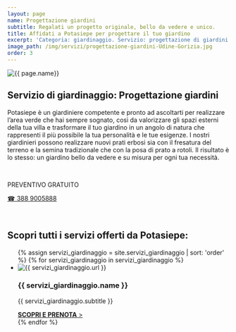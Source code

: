 ```yaml
---
layout: page
name: Progettazione giardini
subtitle: Regalati un progetto originale, bello da vedere e unico.
title: Affidati a Potasiepe per progettare il tuo giardino
excerpt: 'Categoria: giardinaggio. Servizio: progettazione di giardini. Un giardiniere competente e pronto ad ascoltarti per realizzare l’area verde che hai sempre sognato.'
image_path: /img/servizi/progettazione-giardini-Udine-Gorizia.jpg
order: 3
---
```

<img src="{{ page.image_path }}" alt="{{ page.name}}" title="{{ page.name }}"/>

## Servizio di giardinaggio: Progettazione giardini

Potasiepe è un giardiniere competente e pronto ad ascoltarti per realizzare l’area verde che hai sempre sognato, così da valorizzare gli spazi esterni della tua villa e trasformare il tuo giardino in un angolo di natura che rappresenti il più possibile la tua personalità e le tue esigenze.
I nostri giardinieri possono realizzare nuovi prati erbosi sia con il fresatura del terreno e la semina tradizionale che con la posa di prato a rotoli. Il risultato è lo stesso: un giardino bello da vedere e su misura per ogni tua necessità.

<br/>
<div class="text-center">
  <p class="h3">PREVENTIVO GRATUITO</p>
  <a title="Chiama adesso per un preventivo gratuito e senza impegno" href="tel:+393889005888" class="button">&#9742; 388 9005888</a>
</div>
<br/><br/>

## Scopri tutti i servizi offerti da Potasiepe:

<div class="list-collection">
<ul>
  {% assign servizi_giardinaggio = site.servizi_giardinaggio | sort: 'order' %}
  {% for servizi_giardinaggio in servizi_giardinaggio %}
		<li>
      <img src="{% include relative-src.html src=servizi_giardinaggio.image_path %}" alt="{{ servizi_giardinaggio.url }}">
      <div>
      <h3>{{ servizi_giardinaggio.name }}</h3>
      <p>{{ servizi_giardinaggio.subtitle }}</p>
			<a href="{{ site.baseurl }}{{ servizi_giardinaggio.url }}" title="{{ servizi_giardinaggio.url }}"><strong>SCOPRI E PRENOTA</strong> &gt;</a>
      </div>
    </li>
	{% endfor %}
</ul>
</div>
